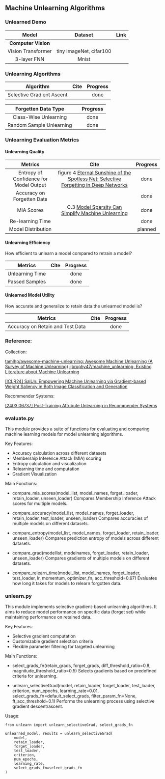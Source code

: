 ## Machine Unlearning Algorithms


### Unlearned Demo
|  Model | Dataset |  Link  |
| :----: | :-----: | :----: |
|**Computer Vision** |
| Vision Transformer | tiny ImageNet, cifar100 |  |
| 3-layer FNN | Mnist |  |


### Unlearning Algorithms

| Algorithm |  Cite  | Progress |
| :------:  | :----: | :------: |
| Selective Gradient Ascent | | done |


| Forgetten Data Type |  | Progress |
| :------:      | :----: | :------: |
| Class-Wise Unlearning | | done |
| Random Sample Unlearning | |done |

### Unlearning Evaluation Metrics

#### Unlearning Quality

| Metrics|    Cite   | Progress  | 
| :----: | :-------: | :-------: |
| Entropy of Confidence for Model Output |figure 4 [Eternal Sunshine of the Spotless Net: Selective Forgetting in Deep Networks](https://arxiv.org/abs/1911.04933) | done |
Accuracy on Forgetten Data |  | done |
MIA Scores |C.3 [Model Sparsity Can Simplify Machine Unlearning](https://arxiv.org/abs/2304.04934) | done | 
Re-learning Time   | | done    |
Model Distribution | | planned |

#### Unlearning Efficiency
How efficient to unlearn a model compared to retrain a model?

| Metrics|    Cite   | Progress  | 
| :----: | :-------: | :-------: |  
| Unlearning Time |  | done |
| Passed Samples |  | done |
#### Unlearned Model Utility
How accurate and generalize to retain data the unlearned model is?

| Metrics|    Cite   | Progress  | 
| :----: | :-------: | :-------: | 
Accuracy on Retain and Test Data |  | done |


### Reference:

Collection:

[tamlhp/awesome-machine-unlearning: Awesome Machine Unlearning (A Survey of Machine Unlearning)](https://github.com/tamlhp/awesome-machine-unlearning?tab=readme-ov-file)
[jjbrophy47/machine_unlearning: Existing Literature about Machine Unlearning](https://github.com/jjbrophy47/machine_unlearning)


[[ICLR24] SalUn: Empowering Machine Unlearning via Gradient-based Weight Saliency in Both Image Classification and Generation](https://www.optml-group.com/posts/salun_iclr24)


Recommender Systems:

[[2403.06737] Post-Training Attribute Unlearning in Recommender Systems](https://arxiv.org/abs/2403.06737) 



### evaluate.py

This module provides a suite of functions for evaluating and comparing machine learning models for model unlearning algorithms.

Key Features:
- Accuracy calculation across different datasets
- Membership Inference Attack (MIA) scoring
- Entropy calculation and visualization
- Relearning time and computation
- Gradient Visualization

Main Functions:

- compare_mia_scores(model_list, model_names, forget_loader, retain_loader, unseen_loader)
    Compares Membership Inference Attack scores for multiple models.

- compare_accuracy(model_list, model_names, forget_loader, retain_loader, test_loader, unseen_loader)
    Compares accuracies of multiple models on different datasets.

- compare_entropy(model_list, model_names, forget_loader, retain_loader, unseen_loader)
    Compares prediction entropy of models across different datasets.

- compare_grad(modellist, modelnames, forget_loader, retain_loader, unseen_loader)
    Compares gradients of multiple models on different datasets.

- compare_relearn_time(model_list, model_names, forget_loader, test_loader, lr, momentum, optimizer_fn, acc_threshold=0.97)
    Evaluates how long it takes for models to relearn forgotten data.


### unlearn.py

This module implements selective gradient-based unlearning algorithms.
It aims to reduce model performance on specific data (forget set) while maintaining performance on retained data.

Key Features:
- Selective gradient computation
- Customizable gradient selection criteria
- Flexible parameter filtering for targeted unlearning

Main Functions:
- select_grads_fn(retain_grads, forget_grads, diff_threshold_ratio=0.8, magnitude_threshold_ratio=0.5)
    Selects gradients based on predefined criteria for unlearning.

- unlearn_selectiveGrad(model, retain_loader, forget_loader, test_loader, criterion, num_epochs, 
                        learning_rate=0.01, select_grads_fn=default_select_grads, 
                        filter_param_fn=None, ft_acc_threshold=0.1)
    Performs the unlearning process using selective gradient descent/ascent.

Usage:

    from unlearn import unlearn_selectiveGrad, select_grads_fn

    unlearned_model, results = unlearn_selectiveGrad(
        model, 
        retain_loader, 
        forget_loader, 
        test_loader,
        criterion, 
        num_epochs, 
        learning_rate,
        select_grads_fn=select_grads_fn
    )

